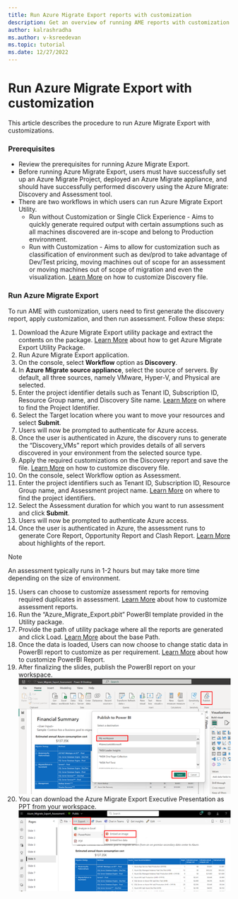 ```yaml
---
title: Run Azure Migrate Export reports with customization
description: Get an overview of running AME reports with customization.
author: kalrashradha
ms.author: v-ksreedevan
ms.topic: tutorial
ms.date: 12/27/2022
---
```


# Run Azure Migrate Export with customization
This article describes the procedure to run Azure Migrate Export with customizations.

### Prerequisites 
- Review the prerequisites for running Azure Migrate Export.
- Before running Azure Migrate Export, users must have successfully set up an Azure Migrate Project, deployed an Azure Migrate appliance, and should have successfully performed discovery using the Azure Migrate: Discovery and Assessment tool.
- There are two workflows in which users can run Azure Migrate Export Utility.
   - Run without Customization or Single Click Experience - Aims to quickly generate required output with certain assumptions such as all machines discovered are in-scope and belong to Production environment.
   - Run with Customization - Aims to allow for customization such as classification of environment such as dev/prod to take advantage of Dev/Test pricing, moving machines out of scope for an assessment or moving machines out of scope of migration and even the visualization. [Learn More](#how-to-customize-discovery-report) on how to customize Discovery file.

### Run Azure Migrate Export
To run AME with customization, users need to first generate the discovery report, apply customization, and then run assessment. Follow these steps:
1. Download the Azure Migrate Export utility package and extract the contents on the package. [Learn More](#how-to-get-azure-migrate-export-utility-package) about how to get Azure Migrate Export Utility Package.
2. Run Azure Migrate Export application.
3. On the console, select **Workflow** option as **Discovery**.
4. In **Azure Migrate source appliance**, select the source of servers. By default, all three sources, namely VMware, Hyper-V, and Physical are selected.
5. Enter the project identifier details such as Tenant ID, Subscription ID, Resource Group name, and Discovery Site name. [Learn More](#how-to-find-project-discovery-and-assessment-parameters) on where to find the Project Identifier.
6. Select the Target location where you want to move your resources and select **Submit**.
7. Users will now be prompted to authenticate for Azure access.
8. Once the user is authenticated in Azure, the discovery runs to generate the “Discovery_VMs” report which provides details of all servers discovered in your environment from the selected source type.
9. Apply the required customizations on the Discovery report and save the file. [Learn More](#how-to-customize-discovery-report) on how to customize discovery file.
10. On the console, select Workflow option as Assessment.
11. Enter the project identifiers such as Tenant ID, Subscription ID, Resource Group name, and Assessment project name. [Learn More](#how-to-find-project-discovery-and-assessment-parameters) on where to find the project identifiers.
12. Select the Assessment duration for which you want to run assessment and click **Submit**.
13. Users will now be prompted to authenticate Azure access.
14. Once the user is authenticated in Azure, the assessment runs to generate Core Report, Opportunity Report and Clash Report. [Learn More](#discovery-and-assessment-report-analysis) about highlights of the report.
   > [!Note]
   > An assessment typically runs in 1-2 hours but may take more time depending on the size of environment.
15. Users can choose to customize assessment reports for removing required duplicates in assessment. [Learn More](#how-to-customize-assessment-core-report) about how to customize assessment reports.
16. Run the “Azure_Migrate_Export.pbit” PowerBI template provided in the Utility package.
17. Provide the path of utility package where all the reports are generated and click Load. [Learn More](#how-to--find-basepath) about the base Path.
18. Once the data is loaded, Users can now choose to change static data in PowerBI report to customize as per requirement. [Learn More](#how-to-customize-powerbi-report) about how to customize PowerBI Report.
19. After finalizing the slides, publish the PowerBI report on your workspace.
   ![Screenshot of PowerBI workspace.](./.media/workspace-report.png)
20. You can download the Azure Migrate Export Executive Presentation as PPT from your workspace.
   ![Screenshot of embed image option.](./.media/embed-image.png)

